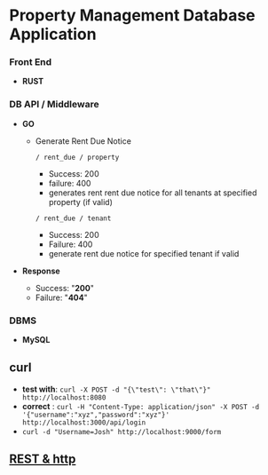 # Property Management Database Application

### Front End
- **RUST**

### DB API / Middleware
- **GO**
  - Generate Rent Due Notice

    `/ rent_due / property `
      - Success: 200
      - failure: 400
      - generates rent rent due notice for all tenants at   specified property (if valid)

    `/ rent_due / tenant`
      - Success: 200
      - Failure: 400
      - generate rent due notice for specified tenant if valid

- **Response**
  - Success:  "**200**"
  - Failure:  "**404**"


### DBMS
- **MySQL**










## curl
- **test with**: `curl -X POST -d "{\"test\": \"that\"}" http://localhost:8080`
- **correct** : `curl -H "Content-Type: application/json" -X POST -d '{"username":"xyz","password":"xyz"}' http://localhost:3000/api/login`
- `curl -d "Username=Josh" http://localhost:9000/form`


## [REST & http](https://code.tutsplus.com/tutorials/a-beginners-guide-to-http-and-rest--net-16340)
